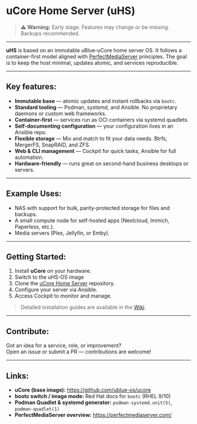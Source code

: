# uCore Home Server (uHS)

> ⚠️ **Warning:** Early stage. Features may change or be missing. Backups recommended.

---

**uHS** is based on an immutable uBlue-uCore home server OS. It follows a container-first model aligned with [PerfectMediaServer](https://perfectmediaserver.com/) principles. The goal is to keep the host minimal, updates atomic, and services reproducible.

---

## Key features:
- **Immutable base** — atomic updates and instant rollbacks via `bootc`.
- **Standard tooling** — Podman, systemd, and Ansible. No proprietary daemons or custom web frameworks.
- **Container-first** — services run as OCI containers via systemd quadlets.
- **Self-documenting configuration** — your configuration lives in an Ansible repo.
- **Flexible storage** — Mix and match to fit your data needs. Btrfs, MergerFS, SnapRAID, and ZFS.
- **Web & CLI management** — Cockpit for quick tasks, Ansible for full automation.
- **Hardware-friendly** — runs great on second-hand business desktops or servers.

---

## Example Uses:

- NAS with support for bulk, parity-protected storage for files and backups.
- A small compute node for self-hosted apps (Nextcloud, Immich, Paperless, etc.).
- Media servers (Plex, Jellyfin, or Emby).

---

## Getting Started:

1. Install **uCore** on your hardware.
2. Switch to the uHS-OS image
3. Clone the [uCore Home Server](https://github.com/Myself4626/uCore-Home-Server) repository.
4. Configure your server via Ansible.
5. Access Cockpit to monitor and manage.

> Detailed installation guides are available in the [Wiki](./wiki).

---

## Contribute:

Got an idea for a service, role, or improvement?  
Open an issue or submit a PR — contributions are welcome!

---

## Links:
- **uCore (base image):** https://github.com/ublue-os/ucore  
- **bootc switch / image mode:** Red Hat docs for `bootc` (RHEL 9/10)  
- **Podman Quadlet & systemd generator:** `podman-systemd.unit(5)`, `podman-quadlet(1)`  
- **PerfectMediaServer overview:** https://perfectmediaserver.com/
